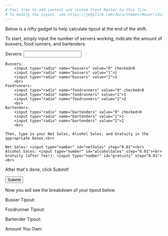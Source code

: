 ```yaml
---
# Feel free to add content and custom Front Matter to this file.
# To modify the layout, see https://jekyllrb.com/docs/themes/#overriding-theme-defaults
---
```


Below is a nifty gadget to help calculate tipout at the end of the shift.

To start, simply input the number of servers working, indicate the amount of bussers, food runners, and bartenders.

<div id="userInputs">
    Servers: <input type="number" id="servers" step="0.01"><br>

    Bussers: 
        <input type="radio" name="bussers" value="0" checked>0
        <input type="radio" name="bussers" value="1">1
        <input type="radio" name="bussers" value="2">2
        <br>
    Foodrunners: 
        <input type="radio" name="foodrunners" value="0" checked>0
        <input type="radio" name="foodrunners" value="1">1
        <input type="radio" name="foodrunners" value="2">2
        <br>
    Bartenders: 
        <input type="radio" name="bartenders" value="0" checked>0
        <input type="radio" name="bartenders" value="1">1
        <input type="radio" name="bartenders" value="2">2
        <br>

    Then, type in your Net Sales, Alcohol Sales, and Gratuity in the appropriate boxes.<br>

    Net Sales: <input type="number" id="netSales" step="0.01"><br>
    Alcohol Sales: <input type="number" id="alcoholSales" step="0.01"><br>
    Gratuity (after fee!): <input type="number" id="gratuity" step="0.01"><br>
</div>
After that's done, click Submit! 

<button type="button" onclick="submitHandler(userInputs)">Submit</button>

Now you will see the breakdown of your tipout below.

<p id="busserTipout">Busser Tipout:</p>
<p id="foodrunnerTipout">Foodrunner Tipout:</p>
<p id="bartenderTipout">Bartender Tipout:</p>
<p id="amountYouOwn">Amount You Own:</p>

<script src="{{ base.url | prepend: site.url }}/tinker/tipout.js"></script>
